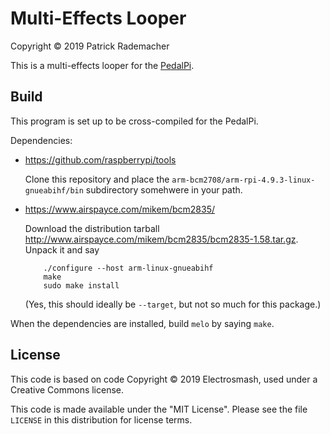 # Multi-Effects Looper
Copyright © 2019 Patrick Rademacher

This is a multi-effects looper for the
[PedalPi](https://www.electrosmash.com/pedal-pi).

## Build

This program is set up to be cross-compiled for the PedalPi.

Dependencies:

* <https://github.com/raspberrypi/tools>

  Clone this repository and place the 
  `arm-bcm2708/arm-rpi-4.9.3-linux-gnueabihf/bin`
  subdirectory  somehwere in your path.

* <https://www.airspayce.com/mikem/bcm2835/>

  Download the distribution tarball
  <http://www.airspayce.com/mikem/bcm2835/bcm2835-1.58.tar.gz>.
  Unpack it and say

          ./configure --host arm-linux-gnueabihf
          make
          sudo make install

  (Yes, this should ideally be `--target`, but not so much
  for this package.)

When the dependencies are installed, build `melo` by saying
`make`.

## License

This code is based on code Copyright © 2019 Electrosmash,
used under a Creative Commons license.

This code is made available under the "MIT License". Please
see the file `LICENSE` in this distribution for license terms.
